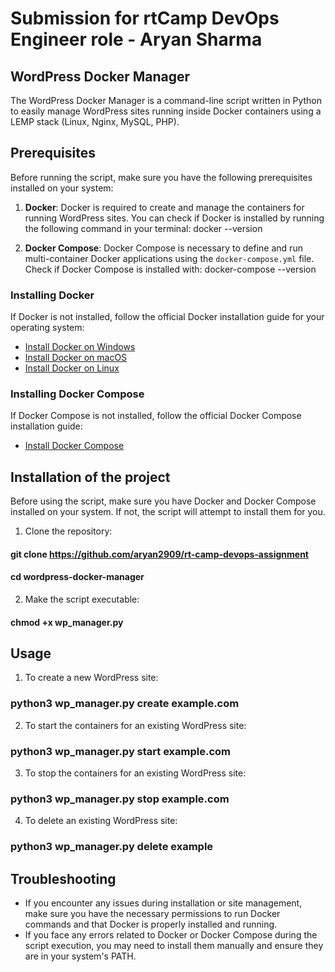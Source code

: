 
# Submission for rtCamp DevOps Engineer role - Aryan Sharma
## WordPress Docker Manager

The WordPress Docker Manager is a command-line script written in Python to easily manage WordPress sites running inside Docker containers using a LEMP stack (Linux, Nginx, MySQL, PHP).

## Prerequisites
Before running the script, make sure you have the following prerequisites installed on your system:

1. **Docker**: Docker is required to create and manage the containers for running WordPress sites. You can check if Docker is installed by running the following command in your terminal:
docker --version


2. **Docker Compose**: Docker Compose is necessary to define and run multi-container Docker applications using the `docker-compose.yml` file. Check if Docker Compose is installed with:
docker-compose --version

### Installing Docker
If Docker is not installed, follow the official Docker installation guide for your operating system:

- [Install Docker on Windows](https://docs.docker.com/docker-for-windows/install/)
- [Install Docker on macOS](https://docs.docker.com/docker-for-mac/install/)
- [Install Docker on Linux](https://docs.docker.com/engine/install/)

### Installing Docker Compose

If Docker Compose is not installed, follow the official Docker Compose installation guide:

- [Install Docker Compose](https://docs.docker.com/compose/install/)


## Installation of the project

Before using the script, make sure you have Docker and Docker Compose installed on your system. If not, the script will attempt to install them for you.

1. Clone the repository:


#### git clone https://github.com/aryan2909/rt-camp-devops-assignment

#### cd wordpress-docker-manager


2. Make the script executable:

#### chmod +x wp_manager.py


## Usage

1. To create a new WordPress site:
 ### python3 wp_manager.py create example.com

2. To start the containers for an existing WordPress site:
 ### python3 wp_manager.py start example.com

3. To stop the containers for an existing WordPress site:
 ### python3 wp_manager.py stop example.com 

4. To delete an existing WordPress site:
 ### python3 wp_manager.py delete example

## Troubleshooting

- If you encounter any issues during installation or site management, make sure you have the necessary permissions to run Docker commands and that Docker is properly installed and running.
- If you face any errors related to Docker or Docker Compose during the script execution, you may need to install them manually and ensure they are in your system's PATH.

